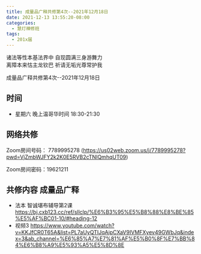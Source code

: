 ```yaml
---
title: 成量品广释共修第4次--2021年12月18日
date: 2021-12-13 13:55:20-08:00
categories:
  - 慧灯禅修班
tags:
  - 201x届
---
```

诸法等性本基法界中  自现圆满三身游舞力  
离障本来怙主龙钦巴  祈请无垢光尊常护我  

成量品广释共修第4次--2021年12月18日  

## 时间

- 星期六 晚上温哥华时间 18:30-21:30    

## 网络共修  

Zoom房间号码： 7789995278 (<https://us02web.zoom.us/j/7789995278?pwd=VjZmbWJFY2k2K0E5RVB2cTNIQmhqUT09>)

Zoom房间密码：19621211       

## 共修内容  成量品广释

- 法本 智诚堪布辅导第2课 <https://bj.cxb123.cc/ref/sllclp/%E6%B3%95%E5%B8%88%E8%BE%85%E5%AF%BC01-10/#heading-12>
- 视频3 <https://www.youtube.com/watch?v=KKJfCR0T65A&list=PL7aUyQTIJqAipCXaV9IVMFXyev49GWbJq&index=3&ab_channel=%E6%85%A7%E7%81%AF%E5%B0%8F%E7%BB%84%E6%B8%A9%E5%93%A5%E5%8D%8E>


